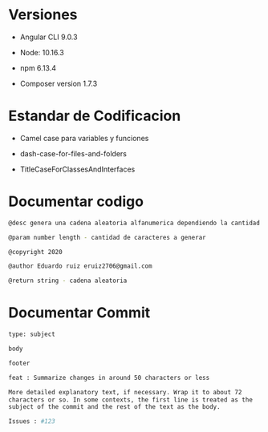 # Versiones

- Angular CLI  9.0.3

- Node: 10.16.3

- npm 6.13.4

- Composer version 1.7.3

# Estandar de Codificacion

- Camel case para variables y funciones

- dash-case-for-files-and-folders

- TitleCaseForClassesAndInterfaces

# Documentar codigo

```bash
@desc genera una cadena aleatoria alfanumerica dependiendo la cantidad de caracteres ingresados

@param number length - cantidad de caracteres a generar

@copyright 2020

@author Eduardo ruiz eruiz2706@gmail.com

@return string - cadena aleatoria
```

# Documentar Commit

```bash
type: subject 

body 

footer
````

```bash
feat : Summarize changes in around 50 characters or less

More detailed explanatory text, if necessary. Wrap it to about 72 
characters or so. In some contexts, the first line is treated as the 
subject of the commit and the rest of the text as the body.

Issues : #123
```
